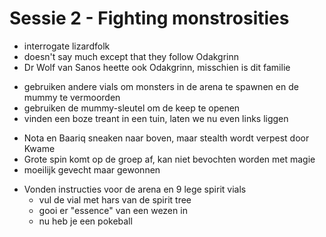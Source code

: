 # Sessie 2 - Fighting monstrosities

- interrogate lizardfolk
- doesn't say much except that they follow Odakgrinn
- Dr Wolf van Sanos heette ook Odakgrinn, misschien is dit familie

+ gebruiken andere vials om monsters in de arena te spawnen en de mummy te vermoorden
+ gebruiken de mummy-sleutel om de keep te openen
+ vinden een boze treant in een tuin, laten we nu even links liggen

- Nota en Baariq sneaken naar boven, maar stealth wordt verpest door Kwame
- Grote spin komt op de groep af, kan niet bevochten worden met magie
- moeilijk gevecht maar gewonnen

+ Vonden instructies voor de arena en 9 lege spirit vials
    + vul de vial met hars van de spirit tree
    + gooi er "essence" van een wezen in
    + nu heb je een pokeball
